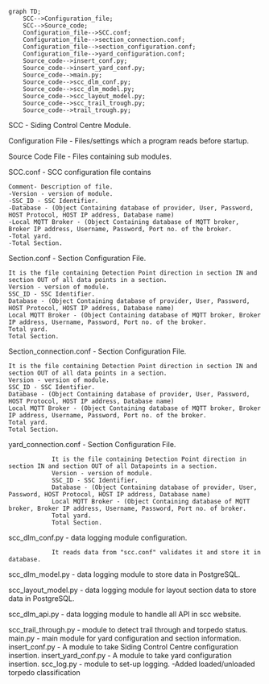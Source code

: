 ```mermaid
graph TD;
    SCC-->Configuration_file;
    SCC-->Source_code;
    Configuration_file-->SCC.conf;
    Configuration_file-->section_connection.conf;
    Configuration_file-->section_configuration.conf;
    Configuration_file-->yard_configuration.conf;
    Source_code-->insert_conf.py;
    Source_code-->insert_yard_conf.py;
    Source_code-->main.py;
    Source_code-->scc_dlm_conf.py;
    Source_code-->scc_dlm_model.py;
    Source_code-->scc_layout_model.py;
    Source_code-->scc_trail_trough.py;
    Source_code-->trail_trough.py;
```
SCC - Siding Control Centre Module.

Configuration File - Files/settings which a program reads before startup.

Source Code File - Files containing sub modules.

SCC.conf - SCC configuration file contains 

    Comment- Description of file.
    -Version - version of module.
    -SSC_ID - SSC Identifier.
    -Database - (Object Containing database of provider, User, Password, HOST Protocol, HOST IP address, Database name)
    -Local MQTT Broker - (Object Containing database of MQTT broker, Broker IP address, Username, Password, Port no. of the broker.
    -Total yard.
    -Total Section.

Section.conf - Section Configuration File.

    It is the file containing Detection Point direction in section IN and section OUT of all data points in a section.
    Version - version of module.
    SSC_ID - SSC Identifier.
    Database - (Object Containing database of provider, User, Password, HOST Protocol, HOST IP address, Database name)
    Local MQTT Broker - (Object Containing database of MQTT broker, Broker IP address, Username, Password, Port no. of the broker.
    Total yard.
    Total Section.

Section_connection.conf - Section Configuration File.

    It is the file containing Detection Point direction in section IN and section OUT of all data points in a section.
    Version - version of module.
    SSC_ID - SSC Identifier.
    Database - (Object Containing database of provider, User, Password, HOST Protocol, HOST IP address, Database name)
    Local MQTT Broker - (Object Containing database of MQTT broker, Broker IP address, Username, Password, Port no. of the broker.
    Total yard.
    Total Section.

yard_connection.conf - Section Configuration File.

                It is the file containing Detection Point direction in section IN and section OUT of all Datapoints in a section.
                Version - version of module.
                SSC_ID - SSC Identifier.
                Database - (Object Containing database of provider, User, Password, HOST Protocol, HOST IP address, Database name)
                Local MQTT Broker - (Object Containing database of MQTT broker, Broker IP address, Username, Password, Port no. of broker.
                Total yard.
                Total Section.

scc_dlm_conf.py - data logging module configuration.

                It reads data from "scc.conf" validates it and store it in database.
                    
scc_dlm_model.py - data logging module to store data in PostgreSQL.

scc_layout_model.py - data logging module for layout section data to store data in PostgreSQL.

scc_dlm_api.py - data logging module to handle all API in scc website.

scc_trail_through.py - module to detect trail through and torpedo status.
main.py - main module for yard configuration and section information.
insert_conf.py - A module to take Siding Control Centre configuration insertion.
insert_yard_conf.py - A module to take yard configuration insertion.
scc_log.py - module to set-up logging.
-Added loaded/unloaded torpedo classification
